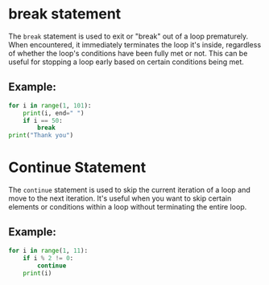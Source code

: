 # break statement
The `break` statement is used to exit or "break" out of a loop prematurely. When encountered, it immediately terminates the loop it's inside, regardless of whether the loop's conditions have been fully met or not. This can be useful for stopping a loop early based on certain conditions being met.
## Example:
```python
for i in range(1, 101):
    print(i, end=" ")
    if i == 50:
        break
print("Thank you")
```

# Continue Statement
The `continue` statement is used to skip the current iteration of a loop and move to the next iteration. It's useful when you want to skip certain elements or conditions within a loop without terminating the entire loop.
## Example:
```python
for i in range(1, 11):
    if i % 2 != 0:
        continue
    print(i)
```